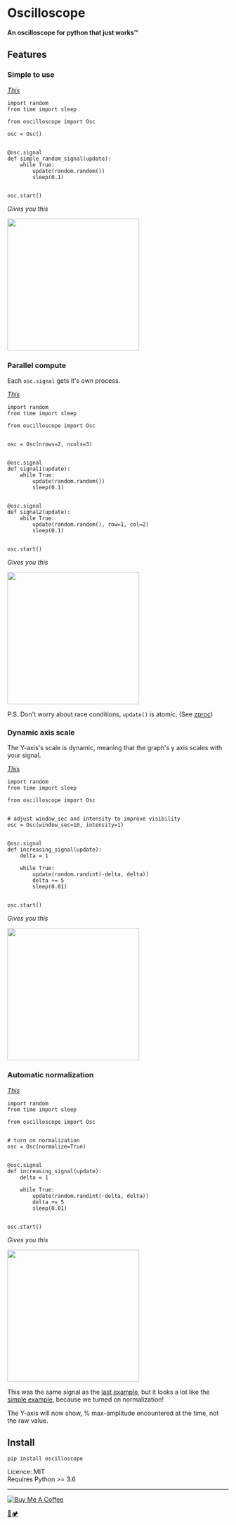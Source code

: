 # Oscilloscope
**An oscilloscope for python that just works™**

## Features

### Simple to use

[*This*](examples/simple_signal.py)
```python3
import random
from time import sleep

from oscilloscope import Osc

osc = Osc()


@osc.signal
def simple_random_signal(update):
    while True:
        update(random.random())
        sleep(0.1)


osc.start()
```
*Gives you this*

<img src="https://i.imgur.com/BMeYoXG.png" height="300" />

### Parallel compute

Each `osc.signal` gets it's own process.

[*This*](examples/parallel_signals.py)
```python3
import random
from time import sleep

from oscilloscope import Osc


osc = Osc(nrows=2, ncols=3)


@osc.signal
def signal1(update):
    while True:
        update(random.random())
        sleep(0.1)


@osc.signal
def signal2(update):
    while True:
        update(random.random(), row=1, col=2)
        sleep(0.1)


osc.start()
```
*Gives you this*

<img src="https://i.imgur.com/PPC7z4m.png" height="300" />

P.S. Don't worry about race conditions, `update()` is atomic. (See [zproc](https://github.com/pycampers/zproc))

### Dynamic axis scale

The Y-axis's scale is dynamic, meaning that the graph's y axis scales with your signal.

[*This*](examples/increasing.py)
```python3
import random
from time import sleep

from oscilloscope import Osc


# adjust window_sec and intensity to improve visibility
osc = Osc(window_sec=10, intensity=1)


@osc.signal
def increasing_signal(update):
    delta = 1

    while True:
        update(random.randint(-delta, delta))
        delta += 5
        sleep(0.01)


osc.start()
```
*Gives you this*

<img src="https://i.imgur.com/r1vHcKH.png" height="300" />

### Automatic normalization

[*This*](examples/normalized.py)
```python3
import random
from time import sleep

from oscilloscope import Osc


# turn on normalization
osc = Osc(normalize=True)


@osc.signal
def increasing_signal(update):
    delta = 1

    while True:
        update(random.randint(-delta, delta))
        delta += 5
        sleep(0.01)


osc.start()
```
*Gives you this*

<img src="https://i.imgur.com/Dlve8rJ.png" height="300" />

This was the same signal as the [last example](#dynamic-axis-scale), 
but it looks a lot like the [simple example](#simple-to-use), because we turned on normalization! 

The Y-axis will now show, % max-amplitude encountered at the time, not the raw value.


## Install


`pip install oscilloscope`

Licence: MIT<br>
Requires Python >= 3.6

---

<a href="https://www.buymeacoffee.com/u75YezVri" target="_blank"><img src="https://www.buymeacoffee.com/assets/img/custom_images/black_img.png" alt="Buy Me A Coffee" style="height: auto !important;width: auto !important;" ></a>

[🐍🏕️](http://www.pycampers.com/)
